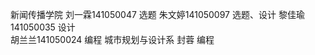 新闻传播学院
刘一霖141050047  选题
朱文婷141050097  选题、设计
黎佳瑜141050035  设计  
胡兰兰141050024  编程
城市规划与设计系
封蓉             编程             
